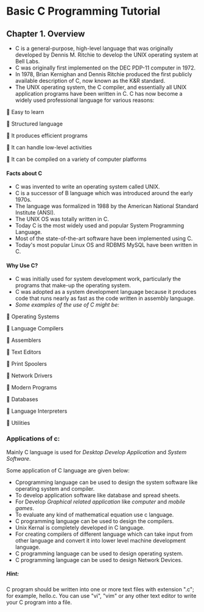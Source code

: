 # Basic C Programming Tutorial
## Chapter 1. Overview
* C is a general-purpose, high-level language that was originally developed by Dennis M. Ritchie to develop the UNIX operating system at Bell Labs. 
* C was originally first implemented on the DEC PDP-11 computer in 1972.
* In 1978, Brian Kernighan and Dennis Ritchie produced the first publicly available description of C, now known as the K&R standard.
* The UNIX operating system, the C compiler, and essentially all UNIX application programs have been written in C. C has now become a widely used professional language for various reasons:

  Easy to learn

  Structured language

  It produces efficient programs

  It can handle low-level activities

  It can be compiled on a variety of computer platforms

####  Facts about C
* C was invented to write an operating system called UNIX.
* C is a successor of B language which was introduced around the early 1970s.
* The language was formalized in 1988 by the American National Standard Institute (ANSI).
* The UNIX OS was totally written in C.
* Today C is the most widely used and popular System Programming Language.
* Most of the state-of-the-art software have been implemented using C.
* Today's most popular Linux OS and RDBMS MySQL have been written in C.
#### Why Use C?
* C was initially used for system development work, particularly the programs that make-up the operating system. 
* C was adopted as a system development language because it produces code that runs nearly as fast as the code written in assembly language.
* _Some examples of the use of C might be:_

  Operating Systems

  Language Compilers

  Assemblers

  Text Editors

  Print Spoolers

  Network Drivers

  Modern Programs

  Databases

  Language Interpreters

  Utilities
 ### Applications of c:
 
 Mainly C language is used for _Desktop Develop Application_ and _System Software_.
 
 Some application of C language are given below:
 * Cprogramming language can be used to design the system software like operating system and compiler.
 * To develop application software like database and spread sheets.
 * For Develop _Graphical related application_ like _computer_ and _mobile games_.
 * To evaluate any kind of mathematical equation use c language.
 * C programming language can be used to design the compilers.
 * Unix Kernal is completely developed in C language.
 * For creating compilers of different language which can take input from other language and convert it into lower level machine development language.
 * C programming language can be used to design operating system.
 * C programming language can be used to design Network Devices.
 ##### Hint:
 
   C program should be written into one or more text files with extension ".c"; for example, hello.c. You can
use "vi", "vim" or any other text editor to write your C program into a file.
 

